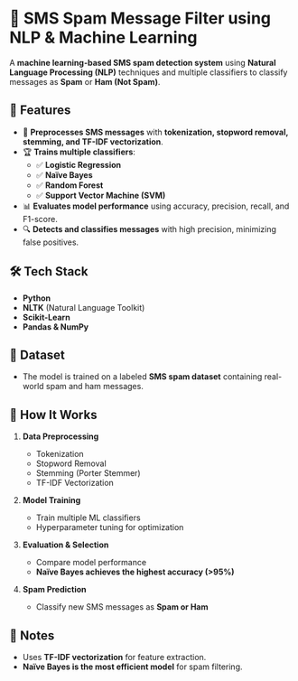 
# 📩 SMS Spam Message Filter using NLP & Machine Learning  

A **machine learning-based SMS spam detection system** using **Natural Language Processing (NLP)** techniques and multiple classifiers to classify messages as **Spam** or **Ham (Not Spam)**.  

## 🚀 Features  
- 📝 **Preprocesses SMS messages** with **tokenization, stopword removal, stemming, and TF-IDF vectorization**.  
- 🏆 **Trains multiple classifiers**:  
  - ✅ **Logistic Regression**  
  - ✅ **Naïve Bayes**
  - ✅ **Random Forest**  
  - ✅ **Support Vector Machine (SVM)**  
- 📊 **Evaluates model performance** using accuracy, precision, recall, and F1-score.  
- 🔍 **Detects and classifies messages** with high precision, minimizing false positives.  

## 🛠️ Tech Stack  
- **Python**  
- **NLTK** (Natural Language Toolkit)  
- **Scikit-Learn**  
- **Pandas & NumPy**  

## 📌 Dataset  
- The model is trained on a labeled **SMS spam dataset** containing real-world spam and ham messages.  

## 🚀 How It Works  
1. **Data Preprocessing**  
   - Tokenization  
   - Stopword Removal  
   - Stemming (Porter Stemmer)  
   - TF-IDF Vectorization  

2. **Model Training**  
   - Train multiple ML classifiers  
   - Hyperparameter tuning for optimization  

3. **Evaluation & Selection**  
   - Compare model performance  
   - **Naïve Bayes achieves the highest accuracy (>95%)**  

4. **Spam Prediction**  
   - Classify new SMS messages as **Spam or Ham**  

## 📌 Notes  
- Uses **TF-IDF vectorization** for feature extraction.  
- **Naïve Bayes is the most efficient model** for spam filtering.  
